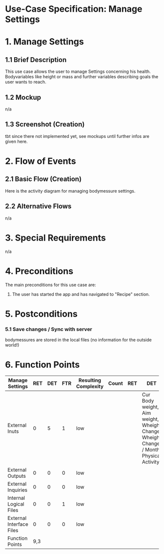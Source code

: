 # Use-Case Specification: Manage Settings

# 1. Manage Settings 

## 1.1 Brief Description
This use case allows the user to manage Settings concerning his health.
Bodyvariables like height or mass and further variables describing goals the user wants to reach.

## 1.2 Mockup
n/a

## 1.3 Screenshot (Creation)
tbt since there not implemented yet, see mockups until further infos are given here.

# 2. Flow of Events

## 2.1 Basic Flow (Creation)
Here is the activity diagram for managing bodymessure settings.

## 2.2 Alternative Flows
n/a

# 3. Special Requirements
n/a

# 4. Preconditions
The main preconditions for this use case are:

 1. The user has started the app and has navigated to "Recipe" section.

# 5. Postconditions

### 5.1 Save changes / Sync with server
bodymessures are stored in the local files (no information for the outside world!)

# 6. Function Points
| Manage Settings          | RET | DET | FTR | Resulting Complexity | Count | RET | DET                                                                                    | FTR      |
|--------------------------|-----|-----|-----|----------------------|-------|-----|----------------------------------------------------------------------------------------|----------|
| External Inuts           | 0   | 5   | 1   | low                  |       |     | Cur Body weight, Aim weight, Wheight Change, Wheight Change / Month, Physical Activity | Settings |
| External Outputs         | 0   | 0   | 0   | low                  |       |     |                                                                                        |          |
| External Inquiries       | 0   | 0   | 0   | low                  |       |     |                                                                                        |          |
| Internal Logical Files   | 0   | 0   | 1   | low                  |       |     |                                                                                        | Settings |
| External Interface Files | 0   | 0   | 0   | low                  |       |     |                                                                                        |          |
| Function Points          | 9,3 |